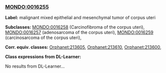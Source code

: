 
### [MONDO:0016255](http://purl.obolibrary.org/obo/MONDO_0016255)
**Label:** malignant mixed epithelial and mesenchymal tumor of corpus uteri

**Subclasses:** [MONDO:0016258](http://purl.obolibrary.org/obo/MONDO_0016258) (Carcinofibroma of the corpus uteri), [MONDO:0016257](http://purl.obolibrary.org/obo/MONDO_0016257) (adenosarcoma of the corpus uteri), [MONDO:0016259](http://purl.obolibrary.org/obo/MONDO_0016259) (carcinosarcoma of the corpus uteri), 

**Corr. equiv. classes:** [Orphanet:213605](http://www.orpha.net/ORDO/Orphanet_213605), [Orphanet:213610](http://www.orpha.net/ORDO/Orphanet_213610), [Orphanet:213600](http://www.orpha.net/ORDO/Orphanet_213600), 

**Class expressions from DL-Learner:**

No results from DL-Learner...



